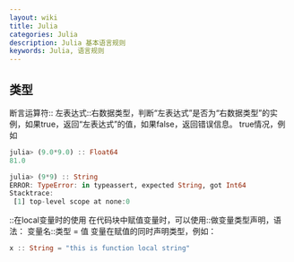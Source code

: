 ```yaml
---
layout: wiki
title: Julia
categories: Julia
description: Julia 基本语言规则
keywords: Julia, 语言规则
---
```


## 类型
断言运算符::
左表达式::右数据类型，判断“左表达式”是否为“右数据类型”的实例，如果true，返回“左表达式”的值，如果false，返回错误信息。
true情况，例如
```julia
julia> (9.0*9.0) :: Float64
81.0

julia> (9*9) :: String
ERROR: TypeError: in typeassert, expected String, got Int64
Stacktrace:
 [1] top-level scope at none:0
```

::在local变量时的使用
在代码块中赋值变量时，可以使用::做变量类型声明，语法：
变量名::类型 = 值
变量在赋值的同时声明类型，例如：
```julia
x :: String = "this is function local string"
```
